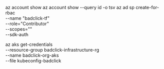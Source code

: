 az account show
az account show --query id -o tsv
az ad sp create-for-rbac \
  --name "badclick-tf" \
  --role="Contributor" \
  --scopes="" \
  --sdk-auth

az aks get-credentials \
  --resource-group badclick-infrastructure-rg \
  --name badclick-org-aks \
  --file kubeconfig-badclick